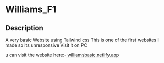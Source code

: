 # Williams_F1

## Description
A very basic Website using Tailwind css
This is one of the first websites I made so its unresponsive
Visit it on PC

u can visit the website here:-[
williamsbasic.netlify.app
](https://williamsbasic.netlify.app/)
